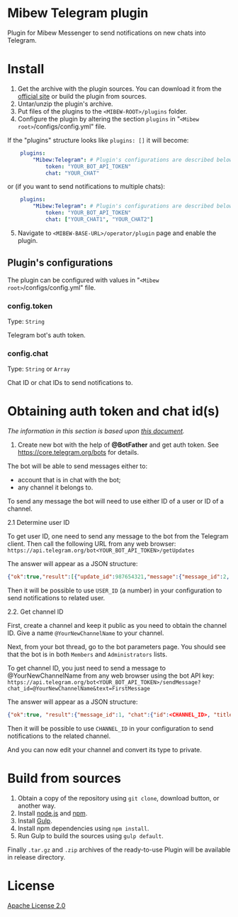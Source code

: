 # Mibew Telegram plugin
Plugin for Mibew Messenger to send notifications on new chats into Telegram.

# Install

1. Get the archive with the plugin sources. You can download it from the [official site](https://mibew.org/plugins#mibew-telegram) or build the plugin from sources.
2. Untar/unzip the plugin's archive.
3. Put files of the plugins to the `<MIBEW-ROOT>/plugins` folder.
4. Configure the plugin by altering the section ```plugins``` in "`<Mibew root>`/configs/config.yml" file.

If the "plugins" structure looks like `plugins: []` it will become:

```yaml
    plugins:
        "Mibew:Telegram": # Plugin's configurations are described below
            token: "YOUR_BOT_API_TOKEN"
            chat: "YOUR_CHAT"
```
or (if you want to send notifications to multiple chats):

```yaml
    plugins:
        "Mibew:Telegram": # Plugin's configurations are described below
            token: "YOUR_BOT_API_TOKEN"
            chat: ["YOUR_CHAT1", "YOUR_CHAT2"]
```

5. Navigate to `<MIBEW-BASE-URL>/operator/plugin` page and enable the plugin.

## Plugin's configurations

The plugin can be configured with values in "`<Mibew root>`/configs/config.yml"
file.

### config.token

Type: `String`

Telegram bot's auth token.

### config.chat

Type: `String` or `Array`

Chat ID or chat IDs to send notifications to.

# Obtaining auth token and chat id(s)

*The information in this section is based upon [this document](http://bernaerts.dyndns.org/linux/75-debian/351-debian-send-telegram-notification).*

1. Create new bot with the help of **@BotFather** and get auth token. See https://core.telegram.org/bots for details.

The bot will be able to send messages either to:

* account that is in chat with the bot;
* any channel it belongs to.

To send any message the bot will need to use either ID of a user or ID of a channel.

2.1 Determine user ID

To get user ID, one need to send any message to the bot from the Telegram client.
Then call the following URL from any web browser: ```https://api.telegram.org/bot<YOUR_BOT_API_TOKEN>/getUpdates```

The answer will appear as a JSON structure:

```json
{"ok":true,"result":[{"update_id":987654321,"message":{"message_id":2, "from":{"id":<USER_ID>, "first_name":"<USER_FIRST_NAME>", "last_name":"<USER_LAST_NAME>", "username":"<USER_NAME>"},"chat":{"id":<USER_ID>, "first_name":"USER_FIRST_NAME", "last_name":"<USER_LAST_NAME>", "username":"<USER_NAME", "type":"private"},"date":1550617591, "text":"<MESSAGE>"}}]}
 ```

Then it will be possible to use `USER_ID` (a number) in your configuration to send notifications to related user.

2.2. Get channel ID

First, create a channel and keep it public as you need to obtain the channel ID. Give a name `@YourNewChannelName` to your channel.

Next, from your bot thread, go to the bot parameters page. You should see that the bot is in both `Members` and `Administrators` lists.

To get channel ID, you just need to send a message to @YourNewChannelName from any web browser using the bot API key: ```https://api.telegram.org/bot<YOUR_BOT_API_TOKEN>/sendMessage?chat_id=@YourNewChannelName&text=FirstMessage```

The answer will appear as a JSON structure:

```json
{"ok":true, "result":{"message_id":1, "chat":{"id":<CHANNEL_ID>, "title":"Your Channel", "username":"YourNewChannelName", "type":"channel"}, "date":1550617591, "text":"<MESSAGE>"}}
```
 
Then it will be possible to use `CHANNEL_ID` in your configuration to send notifications to the related channel.

And you can now edit your channel and convert its type to private.

# Build from sources

1. Obtain a copy of the repository using `git clone`, download button, or another way.
2. Install [node.js](http://nodejs.org/) and [npm](https://www.npmjs.org/).
3. Install [Gulp](http://gulpjs.com/).
4. Install npm dependencies using `npm install`.
5. Run Gulp to build the sources using `gulp default`.

Finally `.tar.gz` and `.zip` archives of the ready-to-use Plugin will be available in release directory.

# License

[Apache License 2.0](http://www.apache.org/licenses/LICENSE-2.0.html)
